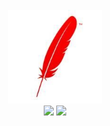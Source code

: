 <br>

<div align="center">
    <img src="https://github.com/GetMyOffers/Nebulas-Learn/blob/master/53F082D5DC4063B7FAAFAAFBB5CD7118.jpg" width="150px">
    <br>
    <a href=""> <img src="https://img.shields.io/badge/%3E-leetcode%20solutions-ff6347.svg"></a> <a href=""> <img src="https://img.shields.io/badge/%3E-algorithm%20implementation-ff6347.svg"></a> 
</div>



